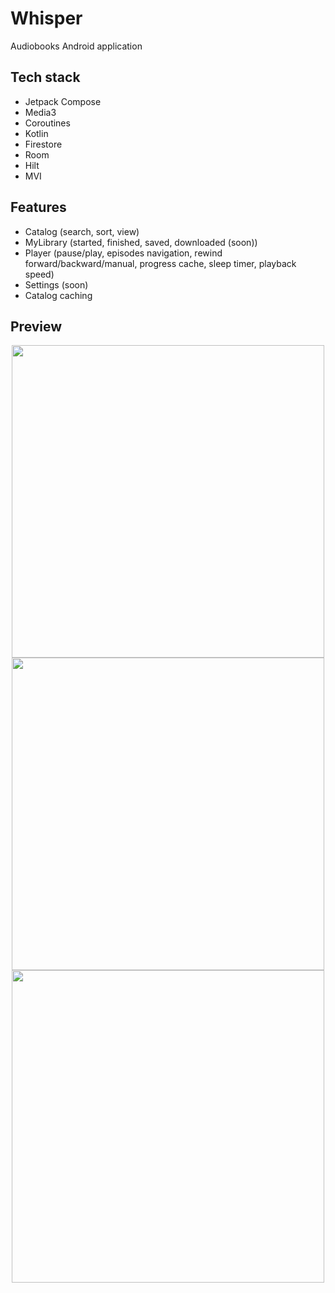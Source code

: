 # Whisper

Audiobooks Android application <br/>

## Tech stack
- Jetpack Compose
- Media3
- Coroutines
- Kotlin
- Firestore
- Room
- Hilt
- MVI

## Features
- Catalog (search, sort, view)
- MyLibrary (started, finished, saved, downloaded (soon))
- Player (pause/play, episodes navigation, rewind forward/backward/manual, progress cache, sleep timer, playback speed)
- Settings (soon)
- Catalog caching

## Preview
<p style="margin : 0" align="center">
  <img src="https://github.com/user-attachments/assets/3469acfc-23b7-484c-b1b7-ca1c325c2ce9" height="500">
  <img src="https://github.com/user-attachments/assets/5b96427b-b2e4-4c00-8c22-7b8edd29f43d" height="500">
  <img src="https://github.com/user-attachments/assets/a8ed30a9-de9e-4473-b129-ceabad3f3257" height="500">
</p>


